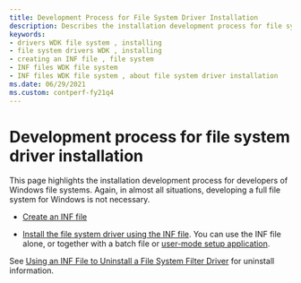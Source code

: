 ```yaml
---
title: Development Process for File System Driver Installation
description: Describes the installation development process for file system driver developers
keywords:
- drivers WDK file system , installing
- file system drivers WDK , installing
- creating an INF file , file system
- INF files WDK file system
- INF files WDK file system , about file system driver installation
ms.date: 06/29/2021
ms.custom: contperf-fy21q4
---
```


# Development process for file system driver installation

This page highlights the installation development process for developers of Windows file systems. Again, in almost all situations, developing a full file system for Windows is not necessary.

* [Create an INF file](creating-an-inf-file-for-a-file-system-driver.md)

* [Install the file system driver using the INF file](using-an-inf-file-to-install-a-file-system-filter-driver.md). You can use the INF file alone, or together with a batch file or [user-mode setup application](../install/writing-a-device-installation-application.md).

See [Using an INF File to Uninstall a File System Filter Driver](using-an-inf-file-to-uninstall-a-file-system-filter-driver.md) for uninstall information.
